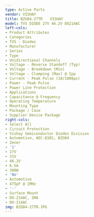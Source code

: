 ```yaml
---
type: Active Parts
vendor: VISHAY
title: BZG04-27TR　　VISHAY
model: TVS DIODE 27V 46.2V DO214AC
left-cols:
- Product Attributes
- Categories
- TVS - Diodes
- Manufacturer
- Series
- Type
- Unidirectional Channels
- Voltage - Reverse Standoff (Typ)
- Voltage - Breakdown (Min)
- Voltage - Clamping (Max) @ Ipp
- Current - Peak Pulse (10/1000µs)
- Power - Peak Pulse
- Power Line Protection
- Applications
- Capacitance @ Frequency
- Operating Temperature
- Mounting Type
- Package / Case
- Supplier Device Package
right-cols:
- Select All
- Circuit Protection
- Vishay Semiconductor Diodes Division
- Automotive, AEC-Q101, BZG04
- Zener
- '1'
- 27V
- 31V
- 46.2V
- 6.5A
- 300W
- 'No'
- Automotive
- 475pF @ 1MHz
- '-'
- Surface Mount
- DO-214AC, SMA
- DO-214AC
img: BZG04-27TR.JPG
---
```

